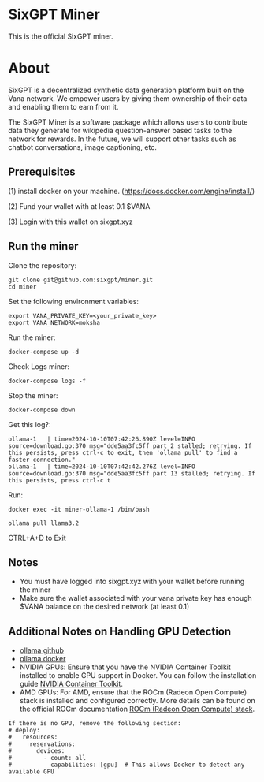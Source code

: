 # SixGPT Miner
This is the official SixGPT miner.

# About

SixGPT is a decentralized synthetic data generation platform built on the Vana network. We empower users by giving them ownership of their data and enabling them to earn from it.

The SixGPT Miner is a software package which allows users to contribute data they generate for wikipedia question-answer based tasks to the network for rewards.
In the future, we will support other tasks such as chatbot conversations, image captioning, etc.

## Prerequisites
(1) install docker on your machine. (https://docs.docker.com/engine/install/)

(2) Fund your wallet with at least 0.1 $VANA

(3) Login with this wallet on sixgpt.xyz


## Run the miner
Clone the repository:
```
git clone git@github.com:sixgpt/miner.git
cd miner
```

Set the following environment variables:
```
export VANA_PRIVATE_KEY=<your_private_key>
export VANA_NETWORK=moksha
```

Run the miner:
```
docker-compose up -d
```

Check Logs miner:
```
docker-compose logs -f
```

Stop the miner:
```
docker-compose down
```
Get this log?:
```
ollama-1   | time=2024-10-10T07:42:26.890Z level=INFO source=download.go:370 msg="dde5aa3fc5ff part 2 stalled; retrying. If this persists, press ctrl-c to exit, then 'ollama pull' to find a faster connection."
ollama-1   | time=2024-10-10T07:42:42.276Z level=INFO source=download.go:370 msg="dde5aa3fc5ff part 13 stalled; retrying. If this persists, press ctrl-c t
```

Run:
```
docker exec -it miner-ollama-1 /bin/bash
```
```
ollama pull llama3.2
```
CTRL+A+D to Exit

## Notes
- You must have logged into sixgpt.xyz with your wallet before running the miner
- Make sure the wallet associated with your vana private key has enough $VANA balance on the desired network (at least 0.1)


## Additional Notes on Handling GPU Detection
- [ollama github](https://github.com/ollama/ollama)
- [ollama docker](https://hub.docker.com/r/ollama/ollama)
- NVIDIA GPUs: Ensure that you have the NVIDIA Container Toolkit installed to enable GPU support in Docker. You can follow the installation guide [NVIDIA Container Toolkit](https://docs.nvidia.com/datacenter/cloud-native/container-toolkit/install-guide.html).
- AMD GPUs: For AMD, ensure that the ROCm (Radeon Open Compute) stack is installed and configured correctly. More details can be found on the official ROCm documentation [ROCm (Radeon Open Compute) stack](https://rocm.docs.amd.com/en/latest/).

```
If there is no GPU, remove the following section:
# deploy:
#   resources:
#     reservations:
#       devices:
#         - count: all
#           capabilities: [gpu]  # This allows Docker to detect any available GPU
```